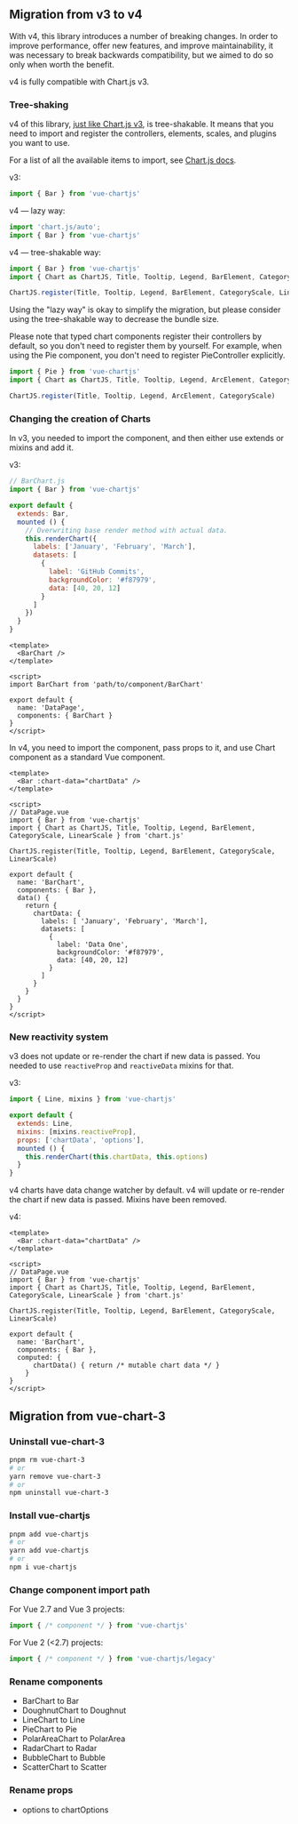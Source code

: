 ## Migration from v3 to v4

With v4, this library introduces a number of breaking changes. In order to improve performance, offer new features, and improve maintainability, it was necessary to break backwards compatibility, but we aimed to do so only when worth the benefit.

v4 is fully compatible with Chart.js v3.

### Tree-shaking

v4 of this library, [just like Chart.js v3](https://www.chartjs.org/docs/latest/getting-started/v3-migration.html#setup-and-installation), is tree-shakable. It means that you need to import and register the controllers, elements, scales, and plugins you want to use.

For a list of all the available items to import, see [Chart.js docs](https://www.chartjs.org/docs/latest/getting-started/integration.html#bundlers-webpack-rollup-etc).

v3:

```javascript
import { Bar } from 'vue-chartjs'
```

v4 — lazy way:

```javascript
import 'chart.js/auto';
import { Bar } from 'vue-chartjs'
```

v4 — tree-shakable way:

```javascript
import { Bar } from 'vue-chartjs'
import { Chart as ChartJS, Title, Tooltip, Legend, BarElement, CategoryScale, LinearScale } from 'chart.js'

ChartJS.register(Title, Tooltip, Legend, BarElement, CategoryScale, LinearScale)
```

Using the "lazy way" is okay to simplify the migration, but please consider using the tree-shakable way to decrease the bundle size.

Please note that typed chart components register their controllers by default, so you don't need to register them by yourself. For example, when using the Pie component, you don't need to register PieController explicitly.

```javascript
import { Pie } from 'vue-chartjs'
import { Chart as ChartJS, Title, Tooltip, Legend, ArcElement, CategoryScale } from 'chart.js'

ChartJS.register(Title, Tooltip, Legend, ArcElement, CategoryScale)
```

### Changing the creation of Charts

In v3, you needed to import the component, and then either use extends or mixins and add it.

v3:

```javascript
// BarChart.js
import { Bar } from 'vue-chartjs'

export default {
  extends: Bar,
  mounted () {
    // Overwriting base render method with actual data.
    this.renderChart({
      labels: ['January', 'February', 'March'],
      datasets: [
        {
          label: 'GitHub Commits',
          backgroundColor: '#f87979',
          data: [40, 20, 12]
        }
      ]
    })
  }
}
```

```vue
<template>
  <BarChart />
</template>

<script>
import BarChart from 'path/to/component/BarChart'

export default {
  name: 'DataPage',
  components: { BarChart }
}
</script>
```

In v4, you need to import the component, pass props to it, and use Chart component as a standard Vue component.

```vue
<template>
  <Bar :chart-data="chartData" />
</template>

<script>
// DataPage.vue
import { Bar } from 'vue-chartjs'
import { Chart as ChartJS, Title, Tooltip, Legend, BarElement, CategoryScale, LinearScale } from 'chart.js'

ChartJS.register(Title, Tooltip, Legend, BarElement, CategoryScale, LinearScale)

export default {
  name: 'BarChart',
  components: { Bar },
  data() {
    return {
      chartData: {
        labels: [ 'January', 'February', 'March'],
        datasets: [
          {
            label: 'Data One',
            backgroundColor: '#f87979',
            data: [40, 20, 12]
          }
        ]
      }
    }
  }
}
</script>
```

### New reactivity system

v3 does not update or re-render the chart if new data is passed. You needed to use `reactiveProp` and `reactiveData` mixins for that.

v3:

```javascript
import { Line, mixins } from 'vue-chartjs'

export default {
  extends: Line,
  mixins: [mixins.reactiveProp],
  props: ['chartData', 'options'],
  mounted () {
    this.renderChart(this.chartData, this.options)
  }
}
```

v4 charts have data change watcher by default. v4 will update or re-render the chart if new data is passed. Mixins have been removed.

v4:

```vue
<template>
  <Bar :chart-data="chartData" />
</template>

<script>
// DataPage.vue
import { Bar } from 'vue-chartjs'
import { Chart as ChartJS, Title, Tooltip, Legend, BarElement, CategoryScale, LinearScale } from 'chart.js'

ChartJS.register(Title, Tooltip, Legend, BarElement, CategoryScale, LinearScale)

export default {
  name: 'BarChart',
  components: { Bar },
  computed: {
      chartData() { return /* mutable chart data */ }
    }
}
</script>
```

## Migration from vue-chart-3

### Uninstall vue-chart-3

```bash
pnpm rm vue-chart-3
# or
yarn remove vue-chart-3
# or
npm uninstall vue-chart-3
```

### Install vue-chartjs

```bash
pnpm add vue-chartjs
# or
yarn add vue-chartjs
# or
npm i vue-chartjs
```

### Change component import path

For Vue 2.7 and Vue 3 projects:

```javascript
import { /* component */ } from 'vue-chartjs'
```

For Vue 2 (<2.7) projects:

```javascript
import { /* component */ } from 'vue-chartjs/legacy'
```

### Rename components

- BarChart to Bar
- DoughnutChart to Doughnut
- LineChart to Line
- PieChart to Pie
- PolarAreaChart to PolarArea
- RadarChart to Radar
- BubbleChart to Bubble
- ScatterChart to Scatter

### Rename props

- options to chartOptions
